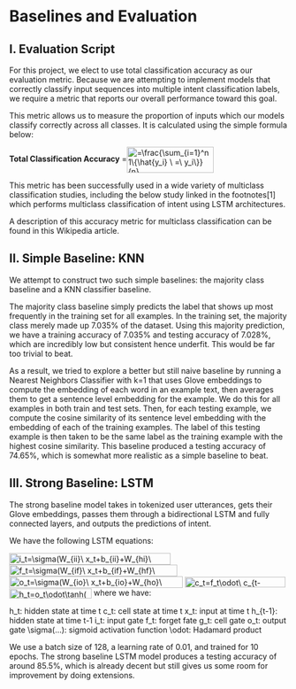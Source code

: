 # Baselines and Evaluation

## I. Evaluation Script

For this project, we elect to use total classification accuracy as our evaluation metric. Because we are attempting to implement models that correctly classify input sequences into multiple intent classification labels, we require a metric that reports our overall performance toward this goal.

This metric allows us to measure the proportion of inputs which our models classify correctly across all classes. It is calculated using the simple formula below:

**Total Classification Accuracy** =<img src="http://www.sciweavers.org/tex2img.php?eq=%3D%5Cfrac%7B%5Csum_%7Bi%3D1%7D%5En%201%5C%7B%5Chat%7By_i%7D%20%5C%20%3D%5C%20y_i%5C%7D%7D%7Bn%7D&bc=White&fc=Black&im=jpg&fs=12&ff=arev&edit=0" align="center" border="0" alt="=\frac{\sum_{i=1}^n 1\{\hat{y_i} \ =\ y_i\}}{n}" width="157" height="47" />

This metric has been successfully used in a wide variety of multiclass classification studies, including the below study linked in the footnotes[1] which performs multiclass classification of intent using LSTM architectures.

A description of this accuracy metric for multiclass classification can be found in this Wikipedia article.

## II. Simple Baseline: KNN

We attempt to construct two such simple baselines: the majority class baseline and a KNN classifier baseline.

The majority class baseline simply predicts the label that shows up most frequently in the training set for all examples. In the training set, the majority class merely made up 7.035% of the dataset. Using this majority prediction, we have a training accuracy of 7.035% and testing accuracy of 7.028%, which are incredibly low but consistent hence underfit. This would be far too trivial to beat.

As a result, we tried to explore a better but still naive baseline by running a Nearest Neighbors Classifier with k=1 that uses Glove embeddings to compute the embedding of each word in an example text, then averages them to get a sentence level embedding for the example. We do this for all examples in both train and test sets. Then, for each testing example, we compute the cosine similarity of its sentence level embedding with the embedding of each of the training examples. The label of this testing example is then taken to be the same label as the training example with the highest cosine similarity. This baseline produced a testing accuracy of 74.65%, which is somewhat more realistic as a simple baseline to beat.

## III. Strong Baseline: LSTM 

The strong baseline model takes in tokenized user utterances, gets their Glove embeddings, passes them through a bidirectional LSTM and fully connected layers, and outputs the predictions of intent.

We have the following LSTM equations:

<img src="http://www.sciweavers.org/tex2img.php?eq=i_t%3D%5Csigma%28W_%7Bii%7D%5C%20x_t%2Bb_%7Bii%7D%2BW_%7Bhi%7D%5C%20h_%7B%28t-1%29%7D%2Bb_%7Bhi%7D%29%E3%80%97_&bc=White&fc=Black&im=jpg&fs=12&ff=arev&edit=0" align="center" border="0" alt="i_t=\sigma(W_{ii}\ x_t+b_{ii}+W_{hi}\ h_{(t-1)}+b_{hi})〗_" width="292" height="21" />
<img src="http://www.sciweavers.org/tex2img.php?eq=f_t%3D%5Csigma%28W_%7Bif%7D%5C%20x_t%2Bb_%7Bif%7D%2BW_%7Bhf%7D%5C%20h_%7B%28t-1%29%7D%2Bb_%7Bhf%7D%29%E3%80%97_&bc=White&fc=Black&im=jpg&fs=12&ff=arev&edit=0" align="center" border="0" alt="f_t=\sigma(W_{if}\ x_t+b_{if}+W_{hf}\ h_{(t-1)}+b_{hf})〗_" width="304" height="21" />
<img src="http://www.sciweavers.org/tex2img.php?eq=o_t%3D%5Csigma%28W_%7Bio%7D%5C%20x_t%2Bb_%7Bio%7D%2BW_%7Bho%7D%5C%20%20h_%7B%28t-1%29%7D%2Bb_%7Bho%7D%29%E3%80%97_&bc=White&fc=Black&im=jpg&fs=12&ff=arev&edit=0" align="center" border="0" alt="o_t=\sigma(W_{io}\ x_t+b_{io}+W_{ho}\  h_{(t-1)}+b_{ho})〗_" width="314" height="21" />
<img src="http://www.sciweavers.org/tex2img.php?eq=c_t%3Df_t%5Codot%5C%20c_%7Bt-1%7D%2Bi_t%5Codot%20g_t&bc=White&fc=Black&im=jpg&fs=12&ff=arev&edit=0" align="center" border="0" alt="c_t=f_t\odot\ c_{t-1}+i_t\odot g_t" width="182" height="19" />
<img src="http://www.sciweavers.org/tex2img.php?eq=h_t%3Do_t%5Codot%5Ctanh%28c_t%29&bc=White&fc=Black&im=jpg&fs=12&ff=arev&edit=0" align="center" border="0" alt="h_t=o_t\odot\tanh(c_t)" width="149" height="18" />
where we have:

h_t: hidden state at time t
c_t: cell state at time t
x_t: input at time t
h_{t-1}: hidden state at time t-1
i_t: input gate
f_t: forget fate
g_t: cell gate
o_t: output gate
\sigma(...): sigmoid activation function
\odot: Hadamard product

We use a batch size of 128, a learning rate of 0.01, and trained for 10 epochs. The strong baseline LSTM model produces a testing accuracy of around 85.5%, which is already decent but still gives us some room for improvement by doing extensions.
